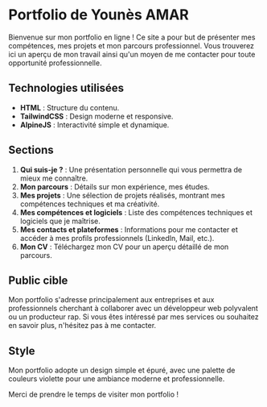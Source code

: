 # Portfolio de Younès AMAR

Bienvenue sur mon portfolio en ligne ! Ce site a pour but de présenter mes compétences, mes projets et mon parcours professionnel. Vous trouverez ici un aperçu de mon travail ainsi qu'un moyen de me contacter pour toute opportunité professionnelle.

## Technologies utilisées
- **HTML** : Structure du contenu.
- **TailwindCSS** : Design moderne et responsive.
- **AlpineJS** : Interactivité simple et dynamique.

## Sections
1. **Qui suis-je ?** : Une présentation personnelle qui vous permettra de mieux me connaître.
2. **Mon parcours** : Détails sur mon expérience, mes études.
3. **Mes projets** : Une sélection de projets réalisés, montrant mes compétences techniques et ma créativité.
4. **Mes compétences et logiciels** : Liste des compétences techniques et logiciels que je maîtrise.
5. **Mes contacts et plateformes** : Informations pour me contacter et accéder à mes profils professionnels (LinkedIn, Mail, etc.).
6. **Mon CV** : Téléchargez mon CV pour un aperçu détaillé de mon parcours.

## Public cible
Mon portfolio s'adresse principalement aux entreprises et aux professionnels cherchant à collaborer avec un développeur web polyvalent ou un producteur rap. Si vous êtes intéressé par mes services ou souhaitez en savoir plus, n'hésitez pas à me contacter.

## Style
Mon portfolio adopte un design simple et épuré, avec une palette de couleurs violette pour une ambiance moderne et professionnelle.

Merci de prendre le temps de visiter mon portfolio !
